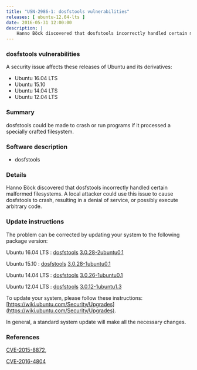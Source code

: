 ```yaml
---
title: "USN-2986-1: dosfstools vulnerabilities"
releases: [ ubuntu-12.04-lts ]
date: 2016-05-31 12:00:00
description: |
    Hanno Böck discovered that dosfstools incorrectly handled certain malformed filesystems. A local attacker could use this issue to cause dosfstools to crash, resulting in a denial of service, or possibly execute arbitrary code. 
--- 
```

 
### dosfstools vulnerabilities

A security issue affects these releases of Ubuntu and its derivatives:

* Ubuntu 16.04 LTS
* Ubuntu 15.10
* Ubuntu 14.04 LTS
* Ubuntu 12.04 LTS

### Summary

dosfstools could be made to crash or run programs if it processed a specially crafted filesystem.

### Software description

* dosfstools 

### Details

Hanno Böck discovered that dosfstools incorrectly handled certain malformed filesystems. A local attacker could use this issue to cause dosfstools to crash, resulting in a denial of service, or possibly execute arbitrary code. 

### Update instructions

The problem can be corrected by updating your system to the following package version:

Ubuntu 16.04 LTS
 : [dosfstools](https://launchpad.net/ubuntu/+source/dosfstools) <span> [3.0.28-2ubuntu0.1](https://launchpad.net/ubuntu/+source/dosfstools/3.0.28-2ubuntu0.1) </span> 

Ubuntu 15.10
 : [dosfstools](https://launchpad.net/ubuntu/+source/dosfstools) <span> [3.0.28-1ubuntu0.1](https://launchpad.net/ubuntu/+source/dosfstools/3.0.28-1ubuntu0.1) </span> 

Ubuntu 14.04 LTS
 : [dosfstools](https://launchpad.net/ubuntu/+source/dosfstools) <span> [3.0.26-1ubuntu0.1](https://launchpad.net/ubuntu/+source/dosfstools/3.0.26-1ubuntu0.1) </span> 

Ubuntu 12.04 LTS
 : [dosfstools](https://launchpad.net/ubuntu/+source/dosfstools) <span> [3.0.12-1ubuntu1.3](https://launchpad.net/ubuntu/+source/dosfstools/3.0.12-1ubuntu1.3) </span> 

To update your system, please follow these instructions: [https://wiki.ubuntu.com/Security/Upgrades](https://wiki.ubuntu.com/Security/Upgrades).

In general, a standard system update will make all the necessary changes. 

### References

 [CVE-2015-8872](http://people.ubuntu.com/~ubuntu-security/cve/CVE-2015-8872), 

 [CVE-2016-4804](http://people.ubuntu.com/~ubuntu-security/cve/CVE-2016-4804)
 
